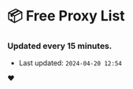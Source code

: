 # :package: Free Proxy List
### Updated every 15 minutes.

- Last updated: `2024-04-20 12:54`

:heart:

